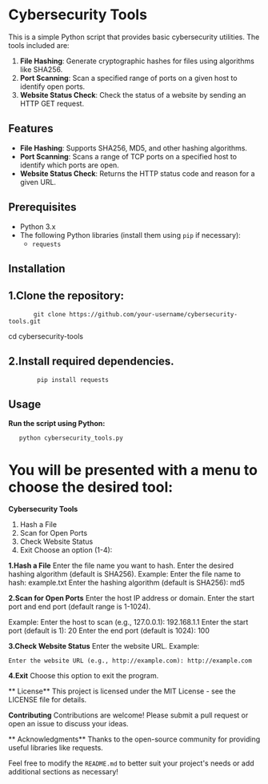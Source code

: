 # Cybersecurity Tools

This is a simple Python script that provides basic cybersecurity utilities. The tools included are:

1. **File Hashing**: Generate cryptographic hashes for files using algorithms like SHA256.
2. **Port Scanning**: Scan a specified range of ports on a given host to identify open ports.
3. **Website Status Check**: Check the status of a website by sending an HTTP GET request.

## Features

- **File Hashing**: Supports SHA256, MD5, and other hashing algorithms.
- **Port Scanning**: Scans a range of TCP ports on a specified host to identify which ports are open.
- **Website Status Check**: Returns the HTTP status code and reason for a given URL.

## Prerequisites

- Python 3.x
- The following Python libraries (install them using `pip` if necessary):
  - `requests`

## Installation

## 1.Clone the repository:
   
           git clone https://github.com/your-username/cybersecurity-tools.git
   cd cybersecurity-tools

## **2.Install required dependencies.**
            pip install requests

## **Usage**
**Run the script using Python:**


       python cybersecurity_tools.py

# **You will be presented with a menu to choose the desired tool:**

**Cybersecurity Tools**
1. Hash a File
2. Scan for Open Ports
3. Check Website Status
4. Exit
Choose an option (1-4):

**1.Hash a File**
    Enter the file name you want to hash.
    Enter the desired hashing algorithm (default is SHA256).
    Example:
    Enter the file name to hash: example.txt
    Enter the hashing algorithm (default is SHA256): md5

**2.Scan for Open Ports**
    Enter the host IP address or domain.
    Enter the start port and end port (default range is 1-1024).

  Example:
    Enter the host to scan (e.g., 127.0.0.1): 192.168.1.1
    Enter the start port (default is 1): 20
    Enter the end port (default is 1024): 100

**3.Check Website Status**
    Enter the website URL.
    Example:

    Enter the website URL (e.g., http://example.com): http://example.com

**4.Exit**
  Choose this option to exit the program.

** License**
  This project is licensed under the MIT License - see the LICENSE file for details.

**Contributing**
  Contributions are welcome! Please submit a pull request or open an issue to discuss your ideas.

** Acknowledgments**
  Thanks to the open-source community for providing useful libraries like requests.

Feel free to modify the `README.md` to better suit your project's needs or add additional sections as necessary!
